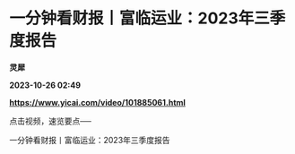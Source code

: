 # 一分钟看财报丨富临运业：2023年三季度报告
**灵犀**

**2023-10-26 02:49**

**https://www.yicai.com/video/101885061.html**

点击视频，速览要点──

一分钟看财报丨富临运业：2023年三季度报告